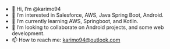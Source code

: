 - 👋 Hi, I’m @karimo94
- 👀 I’m interested in Salesforce, AWS, Java Spring Boot, Android.
- 🌱 I’m currently learning AWS, Springboot, and Kotlin.
- 💞️ I’m looking to collaborate on Android projects, and some web development.
- 📫 How to reach me: karimo94@outlook.com

<!---
karimo94/karimo94 is a ✨ special ✨ repository because its `README.md` (this file) appears on your GitHub profile.
You can click the Preview link to take a look at your changes.
--->
